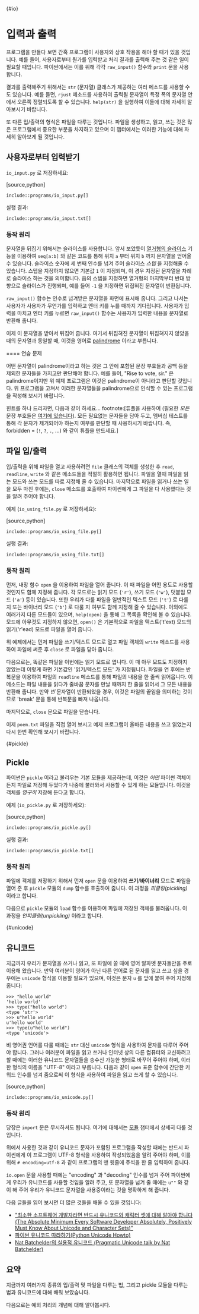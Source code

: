 {#io}
# 입력과 출력

프로그램을 만들다 보면 간혹 프로그램이 사용자와 상호 작용을 해야 할 때가 있을 것입니다. 예를 들어,
사용자로부터 뭔가를 입력받고 처리 결과를 출력해 주는 것 같은 일이 필요할 때입니다. 파이썬에서는
이를 위해 각각 `raw_input()` 함수와 `print` 문을 사용합니다.

결과를 출력해주기 위해서는 `str` (문자열) 클래스가 제공하는 여러 메소드를 사용할 수도 있습니다.
예를 들면, `rjust` 메소드를 사용하여 출력될 문자열이 특정 폭의 문자열 안에서 오른쪽 정렬되도록
할 수 있습니다. `help(str)` 을 실행하여 이들에 대해 자세히 알아보시기 바랍니다.

또 다른 입/출력의 형식은 파일을 다루는 것입니다. 파일을 생성하고, 읽고, 쓰는 것은 많은 프로그램에서
중요한 부분을 차지하고 있으며 이 챕터에서는 이러한 기능에 대해 자세히 알아보게 될 것입니다.

## 사용자로부터 입력받기

`io_input.py` 로 저장하세요:

[source,python]
```
include::programs/io_input.py[]
```

실행 결과:

```
include::programs/io_input.txt[]
```

### 동작 원리

문자열을 뒤집기 위해서는 슬라이스를 사용합니다. 앞서 보았듯이 [ 열거형의 슬라이스](./sequence.md#sequence)
기능을 이용하여 `seq[a:b]` 와 같은 코드를 통해 위치 `a` 부터 위치 `b` 까지 문자열을 얻어올 수
있습니다. 슬라이스 숫자에 세 번째 인수를 넘겨 주어 슬라이스 _스텝_ 을 지정해줄 수 있습니다.
스텝을 지정하지 않으면 기본값 `1` 이 지정되며, 이 경우 지정된 문자열을 차례로 슬라이스 하는 것을
의미합니다. 음의 스텝을 지정하면 열거형의 마지막부터 반대 방향으로 슬라이스가 진행되며,
예를 들어 `-1` 을 지정하면 뒤집혀진 문자열이 반환됩니다.

`raw_input()` 함수는 인수로 넘겨받은 문자열을 화면에 표시해 줍니다. 그리고 나서는 사용자가
사용자가 무언가를 입력하고 엔터 키를 누를 때까지 기다립니다. 사용자가 입력을 마치고 엔터 키를
누르면 `raw_input()` 함수는 사용자가 입력한 내용을 문자열로 반환해 줍니다.

이제 이 문자열을 받아서 뒤집어 줍니다. 여기서 뒤집혀진 문자열이 뒤집혀지지 않았을 때의 문자열과
동일할 때, 이것을 영어로 [palindrome](http://en.wiktionary.org/wiki/palindrome) 이라고 부릅니다.

==== 연습 문제

어떤 문자열이 palindrome이라고 하는 것은 그 안에 포함된 문장 부호들과 공백 등을 제외한 문자들을
가지고만 판단해야 합니다. 예를 들어, "Rise to vote, sir." 은 palindrome이지만 위 예제 프로그램은
이것은 palindrome이 아니라고 판단할 것입니다. 위 프로그램을 고쳐서 이러한 문자열들을 palindrome으로
인식할 수 있는 프로그램을 작성해 보시기 바랍니다.

힌트를 하나 드리자면, 다음과 같이 하세요... footnote:[튜플을 사용하여 (필요한 _모든_ 문장 부호들은
[여기에 있습니다](http://grammar.ccc.commnet.edu/grammar/marks/marks.htm)). 모든 필요없는
문자들을 담아 두고, 멤버십 테스트를 통해 각 문자가 제거되어야 하는지 여부를 판단할 때 사용하시기
바랍니다. 즉, forbidden = (`!`, `?`, `.`, ...) 와 같이 튜플을 만드세요.]

## 파일 입/출력

입/출력을 위해 파일을 열고 사용하려면 `file` 클래스의 객체를 생성한 후 `read`, `readline`, `write`
와 같은 메소드들을 적절히 활용하면 됩니다. 파일을 열때 파일을 읽는 모드와 쓰는 모드를 따로
지정해 줄 수 있습니다. 마지막으로 파일을 읽거나 쓰는 일을 모두 마친 후에는, `close` 메소드를
호출하여 파이썬에게 그 파일을 다 사용했다는 것을 알려 주어야 합니다.

예제 (`io_using_file.py` 로 저장하세요):

[source,python]
```
include::programs/io_using_file.py[]
```

실행 결과:

```
include::programs/io_using_file.txt[]
```

### 동작 원리

먼저, 내장 함수 `open` 을 이용하여 파일을 열어 줍니다. 이 때 파일을 어떤 용도로 사용할 것인지도
함께 지정해 줍니다. 각 모드로는 읽기 모드 (`'r'`), 쓰기 모드 (`'w'`), 덧붙임 모드 (`'a'`) 등이
있습니다. 또한 우리가 다룰 파일을 일반적인 텍스트 모드 (`'t'`) 로 다룰 지 또는 바이너리 모드 (`'b'`)
로 다룰 지 여부도 함께 지정해 줄 수 있습니다. 이외에도 여러가지 다른 모드들이 있으며, `help(open)`
을 통해 그 목록을 확인해 볼 수 있습니다. 모드에 아무것도 지정하지 않으면, `open()` 은 기본적으로
파일을 텍스트('t'ext) 모드의 읽기('r'ead) 모드로 파일을 열어 줍니다.

위 예제에서는 먼저 파일을 쓰기/텍스트 모드로 열고 파일 객체의 `write` 메소드를 사용하여 파일에
써준 후 `close` 로 파일을 닫아 줍니다.

다음으로는, 똑같은 파일을 이번에는 읽기 모드로 엽니다. 이 때 아무 모드도 지정하지 않았는데
이렇게 하면 기본값인 '읽기/텍스트 모드' 가 지정됩니다. 파일을 연 후에는 반복문을 이용하여
파일의 `readline` 메소드를 통해 파일의 내용을 한 줄씩 읽어옵니다. 이 메소드는 파일 내용을 읽다가
줄바꿈 문자를 만날 때까지 한 줄을 읽어서 그 모든 내용을 반환해 줍니다. 만약 _빈_ 문자열이
반환되었을 경우, 이것은 파일의 끝임을 의미하는 것이므로 'break' 문을 통해 반복문을 빠져
나옵니다.

마지막으로, `close` 문으로 파일을 닫습니다.

이제 `poem.txt` 파일을 직접 열어 보시고 예제 프로그램이 올바른 내용을 쓰고 읽었는지 다시
한번 확인해 보시기 바랍니다.

{#pickle}
## Pickle

파이썬은 `pickle` 이라고 불리우는 기본 모듈을 제공하는데, 이것은 _어떤_ 파이썬 객체이든지
파일로 저장해 두었다가 나중에 불러와서 사용할 수 있게 하는 모듈입니다. 이것을 객체를
*영구히* 저장해 둔다고 합니다.

예제 (`io_pickle.py` 로 저장하세요):

[source,python]
```
include::programs/io_pickle.py[]
```

실행 결과:

```
include::programs/io_pickle.txt[]
```

### 동작 원리

파일에 객체를 저장하기 위해서 먼저 `open` 문을 이용하여 __쓰기__/__바이너리__ 모드로 파일을 열어
준 후 `pickle` 모듈의 `dump` 함수를 호출하여 줍니다. 이 과정을 _피클링(pickling)_ 이라고 합니다.

다음으로 `pickle` 모듈의 `load` 함수를 이용하여 파일에 저장된 객체를 불러옵니다. 이 과정을
_언피클링(unpickling)_ 이라고 합니다.

{#unicode}
## 유니코드

지금까지 우리가 문자열을 쓰거나 읽고, 또 파일에 쓸 때에 영어 알파벳 문자들만을 주로 이용해
왔습니다. 만약 여러분이 영어가 아닌 다른 언어로 된 문자를 읽고 쓰고 싶을 경우에는
`unicode` 형식을 이용할 필요가 있으며, 이것은 문자 `u` 를 앞에 붙여 주어 지정해 줍니다:

```
>>> "hello world"
'hello world'
>>> type("hello world")
<type 'str'>
>>> u"hello world"
u'hello world'
>>> type(u"hello world")
<type 'unicode'>
```

비 영어권 언어를 다룰 때에는 `str` 대신 `unicode` 형식을 사용하여 문자를 다루어 주어야 합니다.
그러나 여러분이 파일을 읽고 쓰거나 인터넷 상의 다른 컴퓨터와 교신하려고 할 때에는 이러한 유니코드
문자열들을 송수신 가능한 형태로 바꾸어 주어야 하며, 이러한 형식의 이름을 "UTF-8" 이라고 부릅니다.
다음과 같이 `open` 표준 함수에 간단한 키워드 인수를 넘겨 줌으로써 이 형식을 사용하여 파일을
읽고 쓰게 할 수 있습니다.

[source,python]
```
include::programs/io_unicode.py[]
```

### 동작 원리

당장은 `import` 문은 무시하셔도 됩니다. 여기에 대해서는 [모듈](./module.md#module) 챕터에서 상세히 다룰
것입니다.

위에서 사용한 것과 같이 유니코드 문자가 포함된 프로그램을 작성할 때에는 반드시 파이썬에게
이 프로그램이 UTF-8 형식을 사용하여 작성되었음을 알려 주어야 하며, 이를 위해 `# encoding=utf-8`
과 같이 프로그램의 맨 윗줄에 주석을 한 줄 입력하여 줍니다.

`io.open` 문을 사용할 때에는 "encoding" 과 "decoding" 인수를 넘겨 주어 파이썬에게 우리가 유니코드를
사용할 것임을 알려 주고, 또 문자열을 넘겨 줄 때에는 `u""` 와 같이 해 주어 우리가 유니코드 문자열을
사용중이라는 것을 명확하게 해 줍니다.

다음 글들을 읽어 보시면 더 많은 것들을 배울 수 있을 것입니다:

- ["최소한 소프트웨어 개발자라면 반드시 유니코드와 캐릭터 셋에 대해 알아야 합니다 (The Absolute Minimum Every Software Developer Absolutely, Positively Must Know About Unicode and Character Sets)"](http://www.joelonsoftware.com/articles/Unicode.html)
- [파이썬 유니코드 따라하기(Python Unicode Howto)](http://docs.python.org/2/howto/unicode.html)
- [Nat Batchelder의 실용적 유니코드 (Pragmatic Unicode talk by Nat Batchelder)](http://nedbatchelder.com/text/unipain.html)

## 요약

지금까지 여러가지 종류의 입/출력 및 파일을 다루는 법, 그리고 pickle 모듈을 다루는 법과 유니코드에 대해
배워 보았습니다.

다음으로는 예외 처리의 개념에 대해 알아봅시다.
